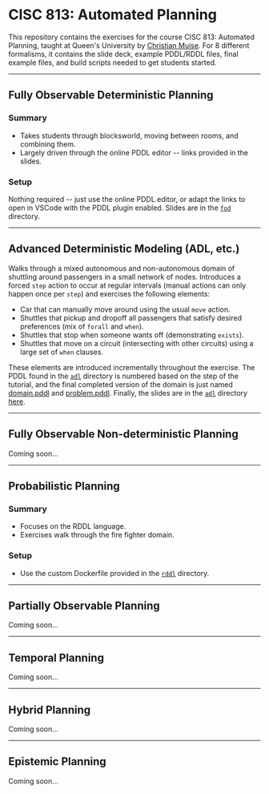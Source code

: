 # CISC 813: Automated Planning

This repository contains the exercises for the course CISC 813: Automated Planning, taught at Queen's University by [Christian Muise](http://haz.ca). For 8 different formalisms, it contains the slide deck, example PDDL/RDDL files, final example files, and build scripts needed to get students started.

----

## Fully Observable Deterministic Planning

### Summary

- Takes students through blocksworld, moving between rooms, and combining them.
- Largely driven through the online PDDL editor -- links provided in the slides.

### Setup

Nothing required -- just use the online PDDL editor, or adapt the links to open in VSCode with the PDDL plugin enabled. Slides are in the [`fod`](fod/) directory.

----

## Advanced Deterministic Modeling (ADL, etc.)

Walks through a mixed autonomous and non-autonomous domain of shuttling around passengers in a small network of nodes. Introduces a forced `step` action to occur at regular intervals (manual actions can only happen once per `step`) and exercises the following elements:

- Car that can manually move around using the usual `move` action.
- Shuttles that pickup and dropoff all passengers that satisfy desired preferences (mix of `forall` and `when`).
- Shuttles that stop when someone wants off (demonstrating `exists`).
- Shuttles that move on a circuit (intersecting with other circuits) using a large set of `when` clauses.

These elements are introduced incrementally throughout the exercise. The PDDL found in the [`adl`](adl/) directory is numbered based on the step of the tutorial, and the final completed version of the domain is just named [domain.pddl](adl/domain.pddl) and [problem.pddl](adl/problem.pddl). Finally, the slides are in the [`adl`](adl/) directory [here](adl/slides.pptx).

----

## Fully Observable Non-deterministic Planning

Coming soon...

----

## Probabilistic Planning

### Summary

- Focuses on the RDDL language.
- Exercises walk through the fire fighter domain.

### Setup

- Use the custom Dockerfile provided in the [`rddl`](rddl/) directory.

----

## Partially Observable Planning

Coming soon...

----

## Temporal Planning

Coming soon...

----

## Hybrid Planning

Coming soon...

----

## Epistemic Planning

Coming soon...
